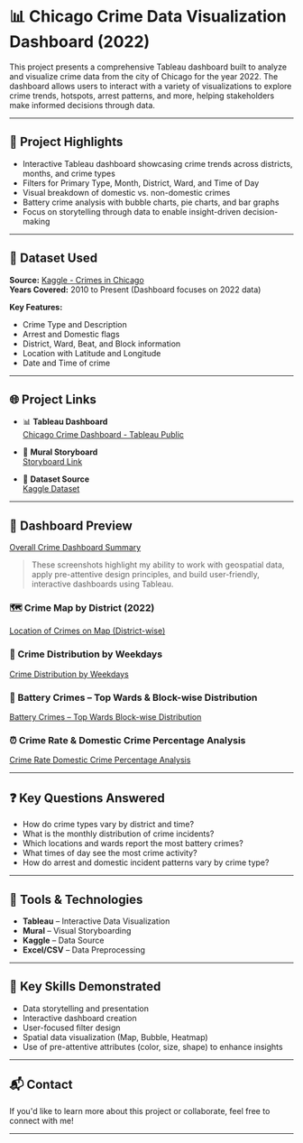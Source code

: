# 📊 Chicago Crime Data Visualization Dashboard (2022)

This project presents a comprehensive Tableau dashboard built to analyze and visualize crime data from the city of Chicago for the year 2022. The dashboard allows users to interact with a variety of visualizations to explore crime trends, hotspots, arrest patterns, and more, helping stakeholders make informed decisions through data.

---

## 🚀 Project Highlights

- Interactive Tableau dashboard showcasing crime trends across districts, months, and crime types
- Filters for Primary Type, Month, District, Ward, and Time of Day
- Visual breakdown of domestic vs. non-domestic crimes
- Battery crime analysis with bubble charts, pie charts, and bar graphs
- Focus on storytelling through data to enable insight-driven decision-making

---

## 📁 Dataset Used

**Source:** [Kaggle - Crimes in Chicago](https://www.kaggle.com/datasets/onlyrohit/crimes-in-chicago)  
**Years Covered:** 2010 to Present (Dashboard focuses on 2022 data)

**Key Features:**
- Crime Type and Description
- Arrest and Domestic flags
- District, Ward, Beat, and Block information
- Location with Latitude and Longitude
- Date and Time of crime

---

## 🌐 Project Links

- 📊 **Tableau Dashboard**  
  [Chicago Crime Dashboard - Tableau Public](https://public.tableau.com/views/ChicagoCrimerate2022/Story?:language=en-US&:sid=&:display_count=n&:origin=viz_share_link)

- 🧱 **Mural Storyboard**  
  [Storyboard Link](https://app.mural.co/t/dvprojectteam254922/m/dvprojectteam254922/1712262985300/bbd17248ab82d3de137eb9800d671a553a2374bc?sender=uc22c74ebaa73e050e3c94325)

- 📂 **Dataset Source**  
  [Kaggle Dataset](https://www.kaggle.com/datasets/onlyrohit/crimes-in-chicago)

---

## 📸 Dashboard Preview
[Overall Crime Dashboard Summary](https://github.com/user-attachments/assets/c0649741-4e82-4737-b5e8-a28c5d3d2304)

> These screenshots highlight my ability to work with geospatial data, apply pre-attentive design principles, and build user-friendly, interactive dashboards using Tableau.

### 🗺️ Crime Map by District (2022)
[Location of Crimes on Map (District-wise)](https://github.com/user-attachments/assets/4f26a718-6e12-4dd8-92d0-d5582ed73825)


### 📅 Crime Distribution by Weekdays
[Crime Distribution by Weekdays](https://github.com/user-attachments/assets/7e9a97e4-d15b-42d8-a022-cce532c5e729)


### 🧯 Battery Crimes – Top Wards & Block-wise Distribution
[Battery Crimes – Top Wards   Block-wise Distribution](https://github.com/user-attachments/assets/ef5fb297-c23b-4466-b6e2-f7c2db1d6e93)


### ⏰ Crime Rate & Domestic Crime Percentage Analysis
[Crime Rate   Domestic Crime Percentage Analysis](https://github.com/user-attachments/assets/6b7835d6-e093-4f71-aa21-54a9725bd620)




---

## ❓ Key Questions Answered

- How do crime types vary by district and time?
- What is the monthly distribution of crime incidents?
- Which locations and wards report the most battery crimes?
- What times of day see the most crime activity?
- How do arrest and domestic incident patterns vary by crime type?

---

## 🧰 Tools & Technologies

- **Tableau** – Interactive Data Visualization  
- **Mural** – Visual Storyboarding  
- **Kaggle** – Data Source  
- **Excel/CSV** – Data Preprocessing  

---

## 📌 Key Skills Demonstrated

- Data storytelling and presentation
- Interactive dashboard creation
- User-focused filter design
- Spatial data visualization (Map, Bubble, Heatmap)
- Use of pre-attentive attributes (color, size, shape) to enhance insights

---

## 📬 Contact

If you'd like to learn more about this project or collaborate, feel free to connect with me!

---

